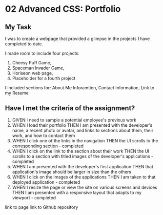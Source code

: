 # 02 Advanced CSS: Portfolio

## My Task

I was to create a webpage that provided a glimpse in the projects I have completed to date.

I made room to include four projects:
   1. Cheesy Puff Game, 
   2. Spaceman Invader Game, 
   3. Horiseon web page, 
   4. Placeholder for a fourth project

I included sections for:
    About Me Inforamtion, 
    Contact Information, 
    Link to my Resume

## Have I met the criteria of the assignment?

1. GIVEN I need to sample a potential employee's previous work
2. WHEN I load their portfolio
    THEN I am presented with the developer's name, a recent photo or avatar, and links to sections about them, their work, and how to contact them
3. WHEN I click one of the links in the navigation
    THEN the UI scrolls to the corresponding section - completed
4. WHEN I click on the link to the section about their work
    THEN the UI scrolls to a section with titled images of the developer's applications - completed
5. WHEN I am presented with the developer's first application
    THEN that application's image should be larger in size than the others
6. WHEN I click on the images of the applications
    THEN I am taken to that deployed application - completed
7. WHEN I resize the page or view the site on various screens and devices
    THEN I am presented with a responsive layout that adapts to my viewport - completed


link to page
link to Github repository
